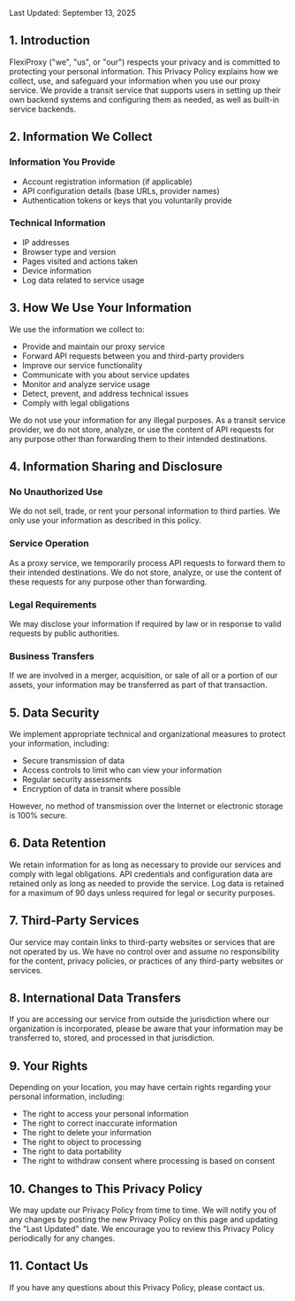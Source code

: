 Last Updated: September 13, 2025

## 1. Introduction

FlexiProxy ("we", "us", or "our") respects your privacy and is committed to protecting your personal information. This Privacy Policy explains how we collect, use, and safeguard your information when you use our proxy service. We provide a transit service that supports users in setting up their own backend systems and configuring them as needed, as well as built-in service backends.

## 2. Information We Collect

### Information You Provide
- Account registration information (if applicable)
- API configuration details (base URLs, provider names)
- Authentication tokens or keys that you voluntarily provide

### Technical Information
- IP addresses
- Browser type and version
- Pages visited and actions taken
- Device information
- Log data related to service usage

## 3. How We Use Your Information

We use the information we collect to:

- Provide and maintain our proxy service
- Forward API requests between you and third-party providers
- Improve our service functionality
- Communicate with you about service updates
- Monitor and analyze service usage
- Detect, prevent, and address technical issues
- Comply with legal obligations

We do not use your information for any illegal purposes. As a transit service provider, we do not store, analyze, or use the content of API requests for any purpose other than forwarding them to their intended destinations.

## 4. Information Sharing and Disclosure

### No Unauthorized Use
We do not sell, trade, or rent your personal information to third parties. We only use your information as described in this policy.

### Service Operation
As a proxy service, we temporarily process API requests to forward them to their intended destinations. We do not store, analyze, or use the content of these requests for any purpose other than forwarding.

### Legal Requirements
We may disclose your information if required by law or in response to valid requests by public authorities.

### Business Transfers
If we are involved in a merger, acquisition, or sale of all or a portion of our assets, your information may be transferred as part of that transaction.

## 5. Data Security

We implement appropriate technical and organizational measures to protect your information, including:

- Secure transmission of data
- Access controls to limit who can view your information
- Regular security assessments
- Encryption of data in transit where possible

However, no method of transmission over the Internet or electronic storage is 100% secure.

## 6. Data Retention

We retain information for as long as necessary to provide our services and comply with legal obligations. API credentials and configuration data are retained only as long as needed to provide the service. Log data is retained for a maximum of 90 days unless required for legal or security purposes.

## 7. Third-Party Services

Our service may contain links to third-party websites or services that are not operated by us. We have no control over and assume no responsibility for the content, privacy policies, or practices of any third-party websites or services.

## 8. International Data Transfers

If you are accessing our service from outside the jurisdiction where our organization is incorporated, please be aware that your information may be transferred to, stored, and processed in that jurisdiction.

## 9. Your Rights

Depending on your location, you may have certain rights regarding your personal information, including:

- The right to access your personal information
- The right to correct inaccurate information
- The right to delete your information
- The right to object to processing
- The right to data portability
- The right to withdraw consent where processing is based on consent

## 10. Changes to This Privacy Policy

We may update our Privacy Policy from time to time. We will notify you of any changes by posting the new Privacy Policy on this page and updating the "Last Updated" date. We encourage you to review this Privacy Policy periodically for any changes.

## 11. Contact Us

If you have any questions about this Privacy Policy, please contact us.